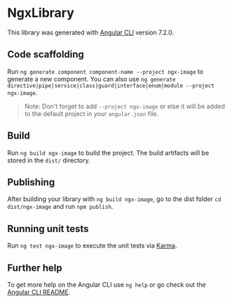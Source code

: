 # NgxLibrary

This library was generated with [Angular CLI](https://github.com/angular/angular-cli) version 7.2.0.

## Code scaffolding

Run `ng generate component component-name --project ngx-image` to generate a new component. You can also use `ng generate directive|pipe|service|class|guard|interface|enum|module --project ngx-image`.
> Note: Don't forget to add `--project ngx-image` or else it will be added to the default project in your `angular.json` file. 

## Build

Run `ng build ngx-image` to build the project. The build artifacts will be stored in the `dist/` directory.

## Publishing

After building your library with `ng build ngx-image`, go to the dist folder `cd dist/ngx-image` and run `npm publish`.

## Running unit tests

Run `ng test ngx-image` to execute the unit tests via [Karma](https://karma-runner.github.io).

## Further help

To get more help on the Angular CLI use `ng help` or go check out the [Angular CLI README](https://github.com/angular/angular-cli/blob/master/README.md).
